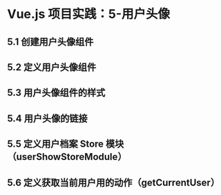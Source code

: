 # Vue.js 项目实践：5-用户头像

## 5.1 创建用户头像组件

## 5.2 定义用户头像组件

## 5.3 用户头像组件的样式

## 5.4 用户头像的链接

## 5.5 定义用户档案 Store 模块（userShowStoreModule）

## 5.6 定义获取当前用户用的动作（getCurrentUser）
